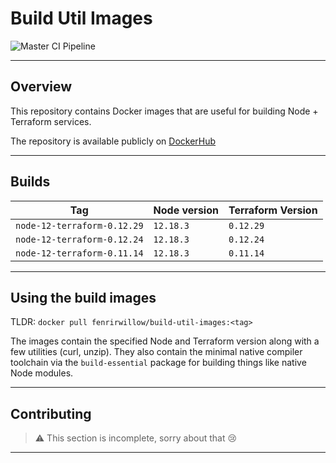 # Build Util Images

![Master CI Pipeline](https://github.com/FenrirWillow/build-util-images/workflows/Master%20CI%20Pipeline/badge.svg)

---

## Overview

This repository contains Docker images that are useful for building Node + Terraform services.

The repository is available publicly on [DockerHub](https://hub.docker.com/r/fenrirwillow/build-util-images)

---

## Builds

Tag | Node version | Terraform Version
---|---|---
`node-12-terraform-0.12.29` | `12.18.3` | `0.12.29`
`node-12-terraform-0.12.24` | `12.18.3` | `0.12.24`
`node-12-terraform-0.11.14` | `12.18.3` | `0.11.14`

---

## Using the build images

TLDR: `docker pull fenrirwillow/build-util-images:<tag>`

The images contain the specified Node and Terraform version along with a few utilities (curl, unzip). They also contain the minimal native compiler toolchain via the `build-essential` package for building things like native Node modules.

---

## Contributing

> ⚠ This section is incomplete, sorry about that 😢

---
